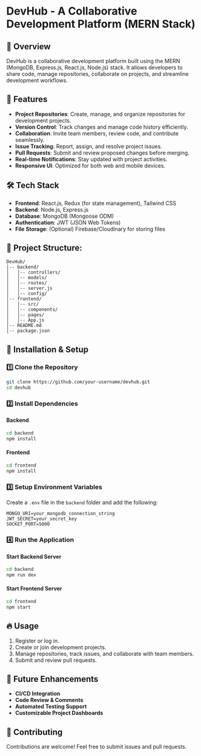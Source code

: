 # DevHub - A Collaborative Development Platform (MERN Stack)


## 📌 Overview
DevHub is a collaborative development platform built using the MERN (MongoDB, Express.js, React.js, Node.js) stack. It allows developers to share code, manage repositories, collaborate on projects, and streamline development workflows.

## 🚀 Features
- **Project Repositories**: Create, manage, and organize repositories for development projects.
- **Version Control**: Track changes and manage code history efficiently.
- **Collaboration**: Invite team members, review code, and contribute seamlessly.
- **Issue Tracking**: Report, assign, and resolve project issues.
- **Pull Requests**: Submit and review proposed changes before merging.
- **Real-time Notifications**: Stay updated with project activities.
- **Responsive UI**: Optimized for both web and mobile devices.

## 🛠️ Tech Stack
- **Frontend**: React.js, Redux (for state management), Tailwind CSS
- **Backend**: Node.js, Express.js
- **Database**: MongoDB (Mongoose ODM)
- **Authentication**: JWT (JSON Web Tokens)
- **File Storage**: (Optional) Firebase/Cloudinary for storing files

## 📂 Project Structure:
```
DevHub/
│-- backend/
│   │-- controllers/
│   │-- models/
│   │-- routes/
│   │-- server.js
│   │-- config/
│-- frontend/
│   │-- src/
│   │-- components/
│   │-- pages/
│   │-- App.js
│-- README.md
│-- package.json
```

## 🔧 Installation & Setup
### 1️⃣ Clone the Repository
```bash
git clone https://github.com/your-username/devhub.git
cd devhub
```

### 2️⃣ Install Dependencies
#### Backend
```bash
cd backend
npm install
```
#### Frontend
```bash
cd frontend
npm install
```

### 3️⃣ Setup Environment Variables
Create a `.env` file in the `backend` folder and add the following:
```
MONGO_URI=your_mongodb_connection_string
JWT_SECRET=your_secret_key
SOCKET_PORT=5000
```

### 4️⃣ Run the Application
#### Start Backend Server
```bash
cd backend
npm run dev
```
#### Start Frontend Server
```bash
cd frontend
npm start
```

## 🔥 Usage
1. Register or log in.
2. Create or join development projects.
3. Manage repositories, track issues, and collaborate with team members.
4. Submit and review pull requests.

## 🎯 Future Enhancements
- **CI/CD Integration**
- **Code Review & Comments**
- **Automated Testing Support**
- **Customizable Project Dashboards**


## 🤝 Contributing
Contributions are welcome! Feel free to submit issues and pull requests.

